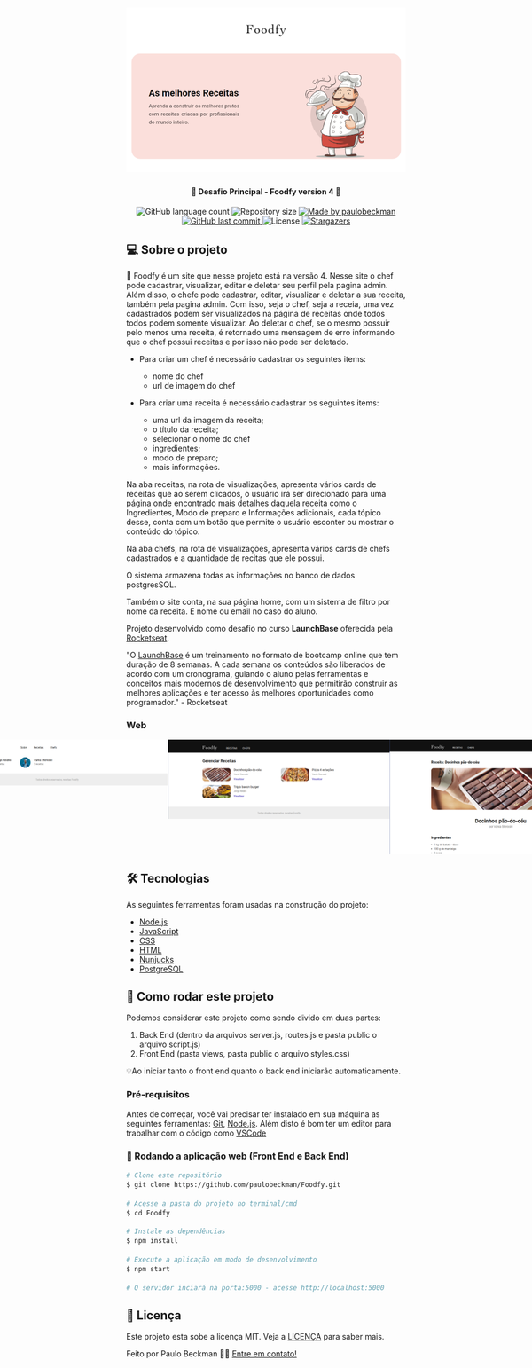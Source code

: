 <h1 align="center">
     <img alt="foodfy" title="#foodfy" src="./github-assets/capa.png" width="700px">
</h1>
 
<h4 align="center"> 
	🚀 Desafio Principal - Foodfy version 4 🚀
</h4>

<p align="center">
  <img alt="GitHub language count" src="https://img.shields.io/github/languages/count/paulobeckman/Foodfy?color=%2304D361">

  <img alt="Repository size" src="https://img.shields.io/github/repo-size/paulobeckman/Foodfy">

  	
  <a href="https://www.linkedin.com/in/paulobeckman/">
    <img alt="Made by paulobeckman" src="https://img.shields.io/badge/made%20by-paulobeckman-%2304D361">
  </a>
	
  
  <a href="https://github.com/paulobeckman/Foodfy/commits/master">
    <img alt="GitHub last commit" src="https://img.shields.io/github/last-commit/paulobeckman/Foodfy">
  </a>

  <img alt="License" src="https://img.shields.io/badge/license-MIT-brightgreen">
   <a href="https://github.com/paulobeckman/Foodfy/stargazers">
    <img alt="Stargazers" src="https://img.shields.io/github/stars/paulobeckman/Foodfy?style=social">
  </a>
</p>


## 💻 Sobre o projeto

🍛 Foodfy é um site que nesse projeto está na versão 4. Nesse site o chef pode cadastrar, visualizar, editar e deletar seu perfil pela pagina admin. Além disso, o chefe pode cadastrar, editar, visualizar e deletar a sua receita, também pela pagina admin. Com isso, seja o chef, seja a receia, uma vez cadastrados podem ser visualizados na página de receitas onde todos todos podem somente visualizar.
Ao deletar o chef, se o mesmo possuir pelo menos uma receita, é retornado uma mensagem de erro informando que o chef possui receitas e por isso não pode ser deletado. 

- Para criar um chef é necessário cadastrar os seguintes items:
  - nome do chef
  - url de imagem do chef
  
- Para criar uma receita é necessário cadastrar os seguintes items: 
  - uma url da imagem da receita;
  - o título da receita;
  - selecionar o nome do chef
  - ingredientes;
  - modo de preparo;
  - mais informações.

Na aba receitas, na rota de visualizações, apresenta vários cards de receitas que ao serem clicados, o usuário irá ser direcionado para uma página onde encontrado mais detalhes daquela receita como o Ingredientes, Modo de preparo e Informações adicionais, cada tópico desse, conta com um botão que permite o usuário esconter ou mostrar o conteúdo do tópico.

Na aba chefs, na rota de visualizações, apresenta vários cards de chefs cadastrados e a quantidade de recitas que ele possui.

O sistema armazena todas as informações no banco de dados postgresSQL.

Também o site conta, na sua página home, com um sistema de filtro por nome da receita. E nome ou email no caso do aluno.

Projeto desenvolvido como desafio no curso **LaunchBase** oferecida pela [Rocketseat][rs].

"O [LaunchBase](lb) é um treinamento no formato de bootcamp online que tem duração de 8 semanas. A cada semana os conteúdos são liberados de acordo com um cronograma, guiando o aluno pelas ferramentas e conceitos mais modernos de desenvolvimento que permitirão construir as melhores aplicações e ter acesso às melhores oportunidades como programador." - Rocketseat


### Web

<p align="center" style="display: flex; align-items: flex-start; justify-content: center;">
	
  <img alt="Foodfy" title="#foodfy" src="./github-assets/foodfy4.gif" width="800px">

  <img alt="Foodfy" title="#foodfy" src="./github-assets/pagina1.png" width="400px">

  <img alt="Foodfy" title="#foodfy" src="./github-assets/pagina2.png" width="400px">
  
  <img alt="Foodfy" title="#foodfy" src="./github-assets/pagina3.png" width="400px">
  
  <img alt="Foodfy" title="#foodfy" src="./github-assets/pagina4.png" width="400px">

  <img alt="Foodfy" title="#foodfy" src="./github-assets/pagina5.png" width="400px">

  <img alt="Foodfy" title="#foodfy" src="./github-assets/pagina6.png" width="400px">
  
  <img alt="Foodfy" title="#foodfy" src="./github-assets/pagina7.png" width="400px">

  <img alt="Foodfy" title="#foodfy" src="./github-assets/pagina8.png" width="400px">

  <img alt="Foodfy" title="#foodfy" src="./github-assets/pagina9.png" width="400px">

  <img alt="Foodfy" title="#foodfy" src="./github-assets/pagina10.png" width="400px">

  <img alt="Foodfy" title="#foodfy" src="./github-assets/pagina11.png" width="400px">


</p>

## 🛠 Tecnologias

As seguintes ferramentas foram usadas na construção do projeto:

- [Node.js][nodejs]
- [JavaScript][js]
- [CSS][CSS]
- [HTML][HTML]
- [Nunjucks][Nunjucks]
- [PostgreSQL][PSQL]


## 🚀 Como rodar este projeto

Podemos considerar este projeto como sendo divido em duas partes:
1. Back End (dentro da arquivos server.js, routes.js e pasta public o arquivo script.js) 
2. Front End (pasta views, pasta public o arquivo styles.css)

💡Ao iniciar tanto o front end quanto o back end iniciarão automaticamente. 

### Pré-requisitos

Antes de começar, você vai precisar ter instalado em sua máquina as seguintes ferramentas:
[Git](https://git-scm.com), [Node.js][nodejs]. 
Além disto é bom ter um editor para trabalhar com o código como [VSCode][vscode]

### 🧭 Rodando a aplicação web (Front End e Back End)

```bash
# Clone este repositório
$ git clone https://github.com/paulobeckman/Foodfy.git

# Acesse a pasta do projeto no terminal/cmd
$ cd Foodfy

# Instale as dependências
$ npm install

# Execute a aplicação em modo de desenvolvimento
$ npm start

# O servidor inciará na porta:5000 - acesse http://localhost:5000
```


## 📝 Licença

Este projeto esta sobe a licença MIT. Veja a [LICENÇA](license) para saber mais.

Feito por Paulo Beckman 👋🏽 [Entre em contato!](https://www.linkedin.com/in/paulobeckman/)

[nodejs]: https://nodejs.org/
[vscode]: https://code.visualstudio.com/
[license]: https://opensource.org/licenses/MIT
[rs]: https://rocketseat.com.br
[lb]: https://pages.rocketseat.com.br/launchbase/inscricao/5
[js]: https://developer.mozilla.org/pt-BR/docs/Aprender/JavaScript
[CSS]: https://developer.mozilla.org/pt-BR/docs/Web/CSS
[HTML]: https://developer.mozilla.org/pt-BR/docs/Web/HTML
[Nunjucks]: https://www.npmjs.com/package/nunjucks
[PSQL]: https://www.postgresql.org/

